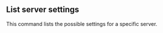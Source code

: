 <!-- post: -->


## List server settings

This command lists the possible settings for a specific server.
